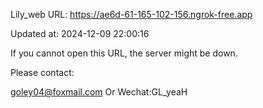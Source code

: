 Lily_web URL: https://ae6d-61-165-102-156.ngrok-free.app

Updated at: 2024-12-09 22:00:16

If you cannot open this URL, the server might be down.

Please contact: 

goley04@foxmail.com Or Wechat:GL_yeaH